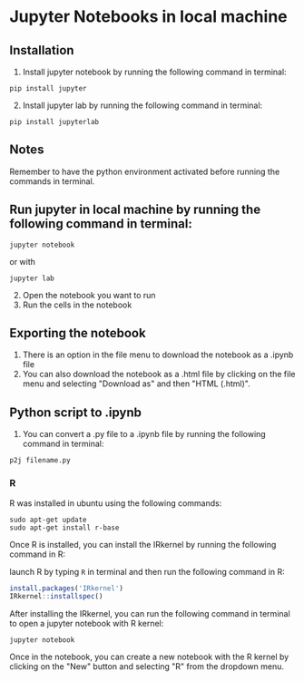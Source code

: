# Jupyter Notebooks in local machine

## Installation

1. Install jupyter notebook by running the following command in terminal:

```
pip install jupyter
```

2. Install jupyter lab by running the following command in terminal:

```
pip install jupyterlab
```

## Notes

Remember to have the python environment activated before running the commands in terminal.

## Run jupyter in local machine by running the following command in terminal:

```
jupyter notebook
```

or with

```
jupyter lab
```

2. Open the notebook you want to run
3. Run the cells in the notebook

## Exporting the notebook

1. There is an option in the file menu to download the notebook as a .ipynb file
2. You can also download the notebook as a .html file by clicking on the file menu and selecting "Download as" and then "HTML (.html)".

## Python script to .ipynb

1. You can convert a .py file to a .ipynb file by running the following command in terminal:

```
p2j filename.py
```

### R

R was installed in ubuntu using the following commands:

```
sudo apt-get update
sudo apt-get install r-base
```

Once R is installed, you can install the IRkernel by running the following command in R:

launch R by typing `R` in terminal and then run the following command in R:

```R
install.packages('IRkernel')
IRkernel::installspec()
```

After installing the IRkernel, you can run the following command in terminal to open a jupyter notebook with R kernel:

```
jupyter notebook
```

Once in the notebook, you can create a new notebook with the R kernel by clicking on the "New" button and selecting "R" from the dropdown menu.
